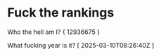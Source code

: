 # Fuck the rankings

Who the hell am I?
{ 12936675 }

What fucking year is it?
[ 2025-03-10T08:26:40Z ]
